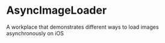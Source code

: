 # AsyncImageLoader
A workplace that demonstrates different ways to load images asynchronously on iOS
